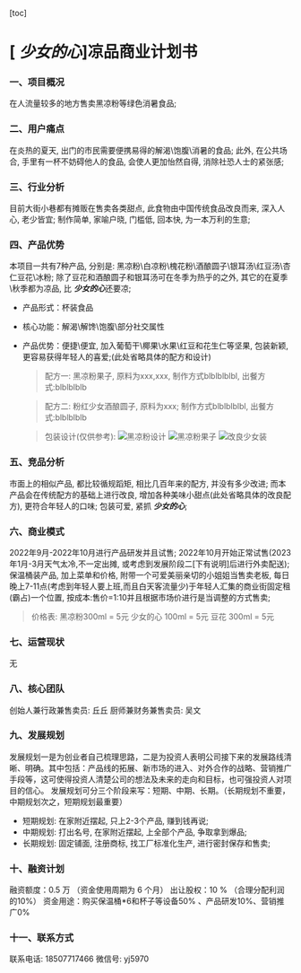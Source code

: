 [toc]

# [ ***少女的心***]凉品商业计划书

### 一、项目概况

在人流量较多的地方售卖黑凉粉等绿色消暑食品;

### 二、用户痛点

在炎热的夏天, 出门的市民需要便携易得的解渴\饱腹\消暑的食品; 此外, 在公共场合, 手里有一杯不妨碍他人的食品, 会使人更加怡然自得, 消除社恐人士的紧张感; 

### 三、行业分析

目前大街小巷都有摊贩在售卖各类甜点, 此食物由中国传统食品改良而来, 深入人心, 老少皆宜; 制作简单, 家喻户晓, 门槛低, 回本快, 为一本万利的生意;

### 四、产品优势

本项目一共有7种产品, 分别是: 黑凉粉\白凉粉\槐花粉\酒酿圆子\银耳汤\红豆汤\杏仁豆花\冰粉;
除了豆花和酒酿圆子和银耳汤可在冬季为热乎的之外, 其它的在夏季\秋季都为凉品, 比 ***少女的心***还要凉;
- 产品形式：杯装食品
- 核心功能：解渴\解馋\饱腹\部分社交属性
- 产品优势：便捷\便宜, 加入葡萄干\椰果\水果\红豆和花生仁等坚果, 包装新颖, 更容易获得年轻人的喜爱;(此处省略具体的配方和设计)
  > 配方一: 黑凉粉果子, 原料为xxx,xxx, 制作方式blblblblbl, 出餐方式:blblblblb
  
  > 配方二: 粉红少女酒酿圆子, 原料为xxx; 制作方式blblblblbl, 出餐方式:blblblblb

  > 包装设计(仅供参考): 
  ![黑凉粉设计](https://img.alicdn.com/imgextra/i1/2632468629/TB2qj6LmR0kpuFjy1zdXXXuUVXa_!!2632468629.jpg)
  ![黑凉粉果子](https://cbu01.alicdn.com/img/ibank/O1CN015mYymF2LM7Q7SZtmk_!!2208152569677-0-cib.jpg)
  ![改良少女装](https://t00img.yangkeduo.com/goods/images/2019-03-14/e936614f-c599-459f-bd42-fd720f861318.jpg)

### 五、竞品分析

市面上的相似产品, 都比较循规蹈矩, 相比几百年来的配方, 并没有多少改进; 而本产品会在传统配方的基础上进行改良, 增加各种美味小甜点(此处省略具体的改良配方), 更符合年轻人的口味; 包装可爱, 紧抓 ***少女的心***;

### 六、商业模式

2022年9月-2022年10月进行产品研发并且试售; 2022年10月开始正常试售(2023年1月-3月天气太冷,不一定出摊, 或考虑到发展阶段二[下有说明]后进行外卖配送);保温桶装产品, 加上菜单和价格, 附带一个可爱美丽亲切的小姐姐当售卖老板, 每日晚上7-11点(考虑到年轻人要上班,而且白天客流量少)于年轻人汇集的商业街固定租(霸占)一个位置, 按成本:售价=1:10并且根据市场价进行是当调整的方式售卖;
> 价格表: 
> 黑凉粉300ml = 5元
> 少女的心 100ml = 5元
> 豆花 300ml = 5元

### 七、运营现状

无

### 八、核心团队

创始人兼行政兼售卖员: 丘丘
厨师兼财务兼售卖员: 吴文

### 九、发展规划

发展规划一是为创业者自己梳理思路，二是为投资人表明公司接下来的发展路线清晰、明确。其中包括：产品线的拓展、新市场的进入、对外合作的战略、营销推广手段等，这可使得投资人清楚公司的想法及未来的走向和目标，也可强投资人对项目的信心。
发展规划可分三个阶段来写：短期、中期、长期。（长期规划不重要，中期规划次之，短期规划最重要）
- 短期规划: 在家附近摆起, 只上2-3个产品, 赚到钱再说;
- 中期规划: 打出名号, 在家附近摆起, 上全部个产品, 争取拿到爆品;
- 长期规划: 固定铺面, 注册商标, 找工厂标准化生产, 进行密封保存和售卖;
  
### 十、融资计划

融资额度：0.5 万 （资金使用周期为 6 个月）
出让股权：10 % （合理分配利润的10%）
资金用途：购买保温桶*6和杯子等设备50% 、产品研发10%、营销推广0%

### 十一、联系方式

联系电话: 18507717466
微信号: yj5970